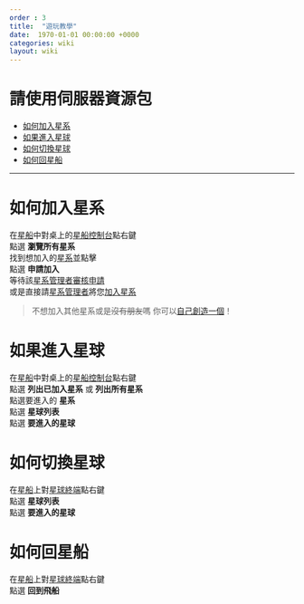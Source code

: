 ```yaml
---
order : 3
title:  "遊玩教學"
date:  1970-01-01 00:00:00 +0000
categories: wiki
layout: wiki
---
```


# 請使用伺服器資源包

- [如何加入星系](#如何加入星系)
- [如果進入星球](#如果進入星球)
- [如何切換星球](#如何切換星球)
- [如何回星船](#如何回星船)
---

# 如何加入星系

在[星船](/wiki/words.html#星船)中對桌上的[星船控制台](/wiki/words.html#星船控制台)點右鍵  
點選 **瀏覽所有星系**  
找到想加入的[星系](/wiki/words.html#星系)並點擊  
點選 **申請加入**  
等待該[星系管理者](/wiki/words.html#管理者)[審核申請](/wiki/galaxy-manage-tutorial.html#如何審核加入申請)  
或是直接請[星系管理者](/wiki/words.html#管理者)將您[加入星系](/wiki/galaxy-manage-tutorial.html#如何添加成員)

> 不想加入其他星系或是~~沒有朋友~~嗎 你可以[自己創造一個](/wiki/galaxy-manage-tutorial.html#如何創造星系)！

# 如果進入星球

在[星船](/wiki/words.html#星船)中對桌上的[星船控制台](/wiki/words.html#星船控制台)點右鍵  
點選 **列出已加入星系** 或 **列出所有星系**  
點選要進入的 **星系**  
點選 **星球列表**  
點選 **要進入的星球**

# 如何切換星球

在[星船](/wiki/words.html#星船)上對[星球終端](/wiki/words.html#星球終端)點右鍵  
點選 **星球列表**  
點選 **要進入的星球**

# 如何回星船

在[星船](/wiki/words.html#星船)上對[星球終端](/wiki/words.html#星球終端)點右鍵  
點選 **回到飛船**
